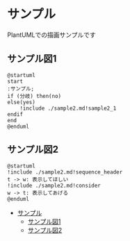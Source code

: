 # サンプル

PlantUMLでの描画サンプルです

## サンプル図1

```plantuml
@startuml
start
:サンプル;
if (分岐) then(no)
else(yes)
    !include ./sample2.md!sample2_1
endif
end
@enduml
```

## サンプル図2

```plantuml
@startuml
!include ./sample2.md!sequence_header
t -> w: 表示してほしい
!include ./sample2.md!consider
w -> t: 表示してあげる
@enduml
```

- [サンプル](#サンプル)
  - [サンプル図1](#サンプル図1)
  - [サンプル図2](#サンプル図2)
